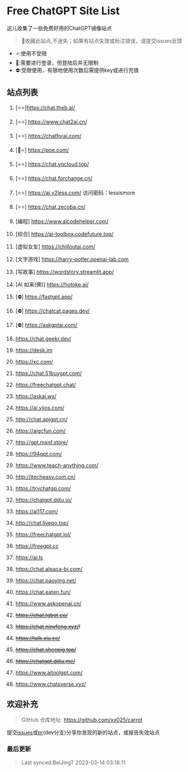 # Free ChatGPT Site List

这儿收集了一些免费好用的ChatGPT镜像站点
> 🤭收藏此站点,不迷失；如果有站点失效或标注错误，请提交issues反馈

- ⭐:使用不受限
- 🔑:需要进行登录，但登陆后并无限制
- ⛔:受限使用，有限地使用次数后需提供key或进行充值

## 站点列表
1. [⭐⭐]https://chat.theb.ai/

2. [⭐⭐] https://www.chat2ai.cn/

3. [⭐⭐] https://chatforai.com/

4. [🔑⭐] https://poe.com/

5. [⭐⭐] https://chat.yqcloud.top/

6. [⭐⭐] https://chat.forchange.cn/

7. [⭐⭐] https://ai.v2less.com/ 访问密码：lessismore

8. [⭐⭐] https://chat.zecoba.cn/

9. [编程] https://www.aicodehelper.com/

10. [综合] https://ai-toolbox.codefuture.top/

11. [虚拟女友] https://chilloutai.com/

12. [文字游戏] https://harry-potter.openai-lab.com

13. [写故事] https://wordstory.streamlit.app/

14. [AI 如来(佛)] https://hotoke.ai/

15. [⛔] https://fastgpt.app/

16. [⛔] https://chatcat.pages.dev/

17. [⛔] https://askgptai.com/

18. https://chat.geekr.dev/

19. https://desk.im

20. https://xc.com/

21. https://chat.51buygpt.com/

22. https://freechatgpt.chat/

23. https://askai.ws/

24. https://ai.yiios.com/

25. http://chat.apigpt.cn/

26. https://aigcfun.com/

27. http://gpt.mxnf.store/

28. https://94gpt.com/

29. https://www.teach-anything.com/

30. http://itecheasy.com.cn/

31. https://trychatgp.com/

32. https://chatgpt.ddiu.io/

33. https://ai117.com/

34. http://chat.livepo.top/

35. https://freechatgpt.lol/

36. https://freegpt.cc

37. https://ai.ls

38. https://chat.alpaca-bi.com/

39. https://chat.paoying.net/

40. https://chat.eaten.fun/

41. https://www.askopenai.cn/

42. ~~https://chat.tgbot.co/~~

43. ~~https://chat.ninvfeng.xyz/!~~

44. ~~https://talk.xiu.ee/~~

45. ~~https://chat.sheepig.top/~~

46. ~~https://chatgpt.ddiu.me/~~

47. https://www.aitoolgpt.com/

48. https://www.chatsverse.xyz/

## 欢迎补充
>GitHub 仓库地址: https://github.com/xx025/carrot

提交[issues](https://github.com/xx025/carrot/issues)或[pr](https://github.com/xx025/carrot/pulls)(dev分支)分享你发现的新的站点，或报告失效站点



### 最后更新

>Last synced:BeiJingT 2023-03-14 03:18:11
